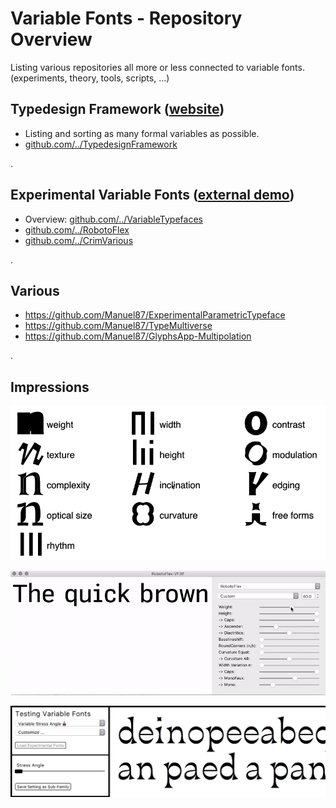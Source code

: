 # Variable Fonts - Repository Overview   
Listing various repositories all more or less connected to variable fonts. (experiments, theory, tools, scripts, ...) <br/>

## Typedesign Framework ([website](http://vongebhardi.de/theory/typedesign-framework/))
- Listing and sorting as many formal variables as possible.
- [github.com/../TypedesignFramework](https://github.com/Manuel87/TypedesignFramework)
  
.

## Experimental Variable Fonts ([external demo](http:vongebhardi.de/variable-fonts/testing/))
- Overview: [github.com/../VariableTypefaces](https://github.com/Manuel87/VariableTypefaces)
- [github.com/../RobotoFlex](https://github.com/Manuel87/RobotoFlex/)
- [github.com/../CrimVarious](https://github.com/Manuel87/CrimVarious/)

.

## Various
- https://github.com/Manuel87/ExperimentalParametricTypeface
- https://github.com/Manuel87/TypeMultiverse
- https://github.com/Manuel87/GlyphsApp-Multipolation

.

## Impressions
<img src="variable-overview/media/type-variables.gif" width="600" alt="top level type variables"/>

![robotoflex preview](variable-typefaces/RobotoFlex/README_media/Preview.gif)

<img src="variable-typefaces/media/variablefonts_testing_interface_preview.png" width="600"/>


